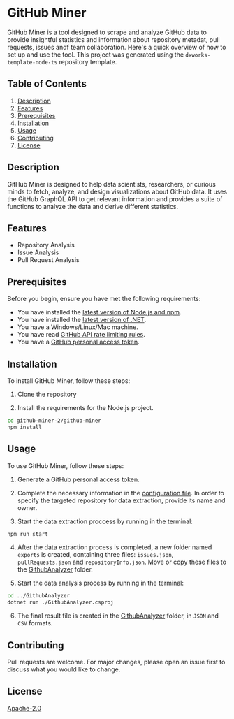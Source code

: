# GitHub Miner

GitHub Miner is a tool designed to scrape and analyze GitHub data to provide insightful statistics and information about repository metadat, pull requests, issues andf team collaboration. Here's a quick overview of how to set up and use the tool. This project was generated using the `dxworks-template-node-ts` repository template.

## Table of Contents

1. [Description](#Description)
2. [Features](#Features)
3. [Prerequisites](#Prerequisites)
4. [Installation](#Installation)
5. [Usage](#Usage)
6. [Contributing](#Contributing)
7. [License](#License)

## Description

GitHub Miner is designed to help data scientists, researchers, or curious minds to fetch, analyze, and design visualizations about GitHub data. It uses the GitHub GraphQL API to get relevant information and provides a suite of functions to analyze the data and derive different statistics.

## Features

- Repository Analysis
- Issue Analysis
- Pull Request Analysis

## Prerequisites

Before you begin, ensure you have met the following requirements:

- You have installed the [latest version of Node.js and npm](https://nodejs.org/en/download).
- You have installed the [latest version of .NET](https://dotnet.microsoft.com/en-us/download).
- You have a Windows/Linux/Mac machine.
- You have read [GitHub API rate limiting rules](https://docs.github.com/en/graphql/overview/resource-limitations#rate-limit).
- You have a [GitHub personal access token](https://docs.github.com/en/authentication/keeping-your-account-and-data-secure/creating-a-personal-access-token).

## Installation

To install GitHub Miner, follow these steps:

1. Clone the repository

2. Install the requirements for the Node.js project.

```bash
cd github-miner-2/github-miner
npm install
```

## Usage

To use GitHub Miner, follow these steps:

1. Generate a GitHub personal access token.

2. Complete the necessary information in the [configuration file](github-miner/configs/config.yml). In order to specify the targeted repository for data extraction, provide its name and owner.

3. Start the data extraction proccess by running in the terminal:

```bash
npm run start
```

4. After the data extraction process is completed, a new folder named `exports` is created, containing three files: `issues.json`, `pullRequests.json` and `repositoryInfo.json`. Move or copy these files to the [GithubAnalyzer](GithubAnalyzer) folder.

5. Start the data analysis process by running in the terminal:

```bash
cd ../GithubAnalyzer
dotnet run ./GithubAnalyzer.csproj
```

6. The final result file is created in the [GithubAnalyzer](GithubAnalyzer) folder, in `JSON` and `CSV` formats.

## Contributing

Pull requests are welcome. For major changes, please open an issue first to discuss what you would like to change.

## License

[Apache-2.0](https://choosealicense.com/licenses/apache)
